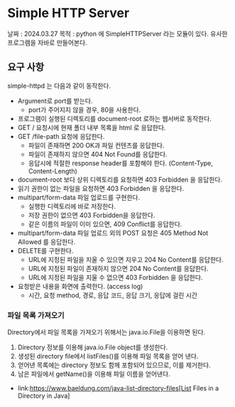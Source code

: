 # Simple HTTP Server
날짜 : 2024.03.27
목적 : python 에 SimpleHTTPServer 라는 모듈이 있다. 유사한 프로그램을 자바로 만들어본다.

## 요구 사항
simple-httpd 는 다음과 같이 동작한다.

* Argument로 port를 받는다.
  * port가 주어지지 않을 경우, 80을 사용한다.
* 프로그램이 실행된 디렉토리를 document-root 로하는 웹서버로 동작한다.
* GET / 요청시에 현재 폴더 내부 목록을 html 로 응답한다.
* GET /file-path 요청에 응답한다.
  * 파일이 존재하면 200 OK과 파일 컨텐츠를 응답한다.
  * 파일이 존재하지 않으면 404 Not Found를 응답한다.
  * 응답시에 적절한 response header를 포함해야 한다. (Content-Type, Content-Length)
* document-root 보다 상위 디렉토리를 요청하면 403 Forbidden 을 응답한다.
* 읽기 권한이 없는 파일을 요청하면 403 Forbidden 을 응답한다.
* multipart/form-data 파일 업로드를 구현한다.
  * 실행한 디렉토리에 바로 저장한다.
  * 저장 권한이 없으면 403 Forbidden을 응답한다.
  * 같은 이름의 파일이 이미 있으면, 409 Conflict를 응답한다.
* multipart/form-data 파일 업로드 외의 POST 요청은 405 Method Not Allowed 를 응답한다.
* DELETE를 구현한다.
  * URL에 지정된 파일을 지울 수 있으면 지우고 204 No Content를 응답한다.
  * URL에 지정된 파일이 존재하지 않으면 204 No Content를 응답한다.
  * URL에 지정된 파일을 지울 수 없으면 403 Forbidden 을 응답한다.
* 요청받은 내용을 화면에 출력한다. (access log)
  * 시간, 요청 method, 경로, 응답 코드, 응답 크기, 응답에 걸린 시간

### 파일 목록 가져오기

Directory에서 파일 목록을 가져오기 위해서는 java.io.File을 이용하면 된다.

1. Directory 정보를 이용해 java.io.File object를 생성한다.
2. 생성된 directory file에서 listFiles()를 이용해 파일 목록을 얻어 낸다.
3. 얻어낸 목록에는 directory 정보도 함께 포함되어 있으므로, 이를 제거한다.
4. 남은 파일에서 getName()을 이용해 파일 이름을 얻어낸다.

* link:https://www.baeldung.com/java-list-directory-files[List Files in a Directory in Java]
